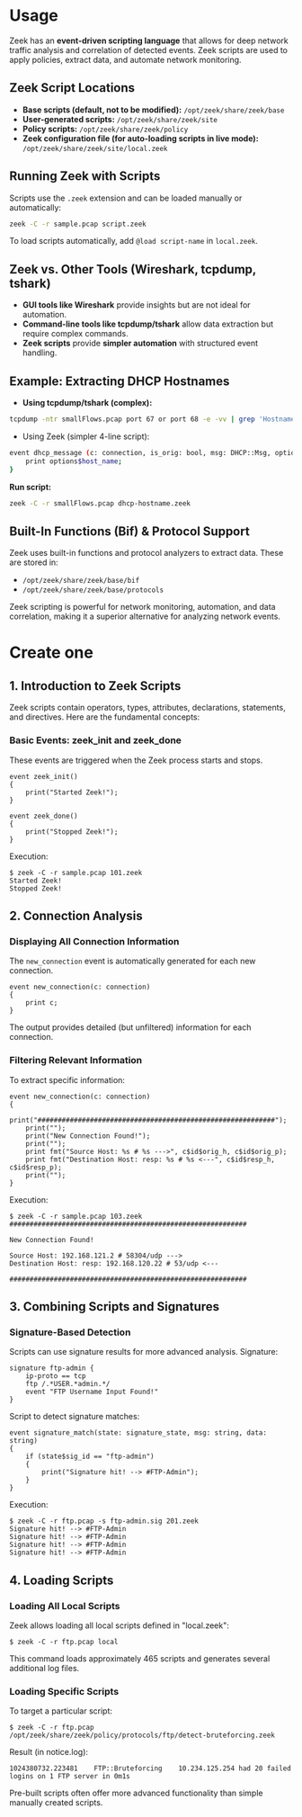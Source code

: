 # Usage
Zeek has an **event-driven scripting language** that allows for deep network traffic analysis and correlation of detected events. Zeek scripts are used to apply policies, extract data, and automate network monitoring.
## Zeek Script Locations
- **Base scripts (default, not to be modified):** `/opt/zeek/share/zeek/base`
- **User-generated scripts:** `/opt/zeek/share/zeek/site`
- **Policy scripts:** `/opt/zeek/share/zeek/policy`
- **Zeek configuration file (for auto-loading scripts in live mode):** `/opt/zeek/share/zeek/site/local.zeek`
## Running Zeek with Scripts
Scripts use the `.zeek` extension and can be loaded manually or automatically:
```bash
zeek -C -r sample.pcap script.zeek
```
To load scripts automatically, add `@load script-name` in `local.zeek`.
## Zeek vs. Other Tools (Wireshark, tcpdump, tshark)
- **GUI tools like Wireshark** provide insights but are not ideal for automation.
- **Command-line tools like tcpdump/tshark** allow data extraction but require complex commands.
- **Zeek scripts** provide **simpler automation** with structured event handling.
## Example: Extracting DHCP Hostnames
- **Using tcpdump/tshark (complex):**

```bash
tcpdump -ntr smallFlows.pcap port 67 or port 68 -e -vv | grep 'Hostname Option' | awk -F: '{print $2}' | sort -nr | uniq | nl
```

- Using Zeek (simpler 4-line script):

```bash
event dhcp_message (c: connection, is_orig: bool, msg: DHCP::Msg, options: DHCP::Options) {   
	print options$host_name;
}
```

**Run script:**
```bash
zeek -C -r smallFlows.pcap dhcp-hostname.zeek
```
## Built-In Functions (Bif) & Protocol Support
Zeek uses built-in functions and protocol analyzers to extract data. These are stored in:
- `/opt/zeek/share/zeek/base/bif`
- `/opt/zeek/share/zeek/base/protocols`

Zeek scripting is powerful for network monitoring, automation, and data correlation, making it a superior alternative for analyzing network events.
# Create one

## 1. Introduction to Zeek Scripts
Zeek scripts contain operators, types, attributes, declarations, statements, and directives. Here are the fundamental concepts:
### Basic Events: zeek_init and zeek_done
These events are triggered when the Zeek process starts and stops.

```zeek
event zeek_init()
{
    print("Started Zeek!");
}

event zeek_done()
{
    print("Stopped Zeek!");
}
```
Execution:
```
$ zeek -C -r sample.pcap 101.zeek
Started Zeek!
Stopped Zeek!
```
## 2. Connection Analysis
### Displaying All Connection Information
The `new_connection` event is automatically generated for each new connection.

```zeek
event new_connection(c: connection)
{
    print c;
}
```
The output provides detailed (but unfiltered) information for each connection.
### Filtering Relevant Information
To extract specific information:

```zeek
event new_connection(c: connection)
{
    print("###########################################################");
    print("");
    print("New Connection Found!");
    print("");
    print fmt("Source Host: %s # %s --->", c$id$orig_h, c$id$orig_p);
    print fmt("Destination Host: resp: %s # %s <---", c$id$resp_h, c$id$resp_p);
    print("");
}
```
Execution:

```
$ zeek -C -r sample.pcap 103.zeek
###########################################################

New Connection Found!

Source Host: 192.168.121.2 # 58304/udp --->
Destination Host: resp: 192.168.120.22 # 53/udp <---

###########################################################
```
## 3. Combining Scripts and Signatures
### Signature-Based Detection
Scripts can use signature results for more advanced analysis.
Signature:

```zeek
signature ftp-admin {
    ip-proto == tcp
    ftp /.*USER.*admin.*/
    event "FTP Username Input Found!"
}
```

Script to detect signature matches:

```zeek
event signature_match(state: signature_state, msg: string, data: string)
{
    if (state$sig_id == "ftp-admin")
    {
        print("Signature hit! --> #FTP-Admin");
    }
}
```

Execution:

```
$ zeek -C -r ftp.pcap -s ftp-admin.sig 201.zeek
Signature hit! --> #FTP-Admin
Signature hit! --> #FTP-Admin
Signature hit! --> #FTP-Admin
Signature hit! --> #FTP-Admin
```
## 4. Loading Scripts
### Loading All Local Scripts
Zeek allows loading all local scripts defined in "local.zeek":

```
$ zeek -C -r ftp.pcap local
```

This command loads approximately 465 scripts and generates several additional log files.
### Loading Specific Scripts
To target a particular script:

```
$ zeek -C -r ftp.pcap /opt/zeek/share/zeek/policy/protocols/ftp/detect-bruteforcing.zeek
```

Result (in notice.log):

```
1024380732.223481    FTP::Bruteforcing    10.234.125.254 had 20 failed logins on 1 FTP server in 0m1s
```

Pre-built scripts often offer more advanced functionality than simple manually created scripts.
